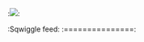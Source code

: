 
:![](https://raw2.github.com/everywhereis/sqwiggle-feed/master/sqwigglefeed.PNG):

 :Sqwiggle feed:
:===============:

